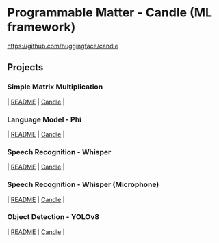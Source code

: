 # Programmable Matter - Candle (ML framework)

<https://github.com/huggingface/candle>

## Projects

### Simple Matrix Multiplication

| [README](simple_mm/README.md)
 | [Candle](https://github.com/huggingface/candle/blob/main/README.md#get-started)
 |

### Language Model - Phi

| [README](phi/README.md)
 | [Candle](https://github.com/huggingface/candle/tree/main/candle-examples/examples/phi)
 |

### Speech Recognition - Whisper

| [README](whisper/README.md)
 | [Candle](https://github.com/huggingface/candle/tree/main/candle-examples/examples/whisper)
 |

### Speech Recognition - Whisper (Microphone)

| [README](whisper_mic/README.md)
 | [Candle](https://github.com/huggingface/candle/tree/main/candle-examples/examples/whisper-microphone)
 |

### Object Detection - YOLOv8

| [README](yolo/README.md)
 | [Candle](https://github.com/huggingface/candle/tree/main/candle-examples/examples/yolo-v8)
 |
